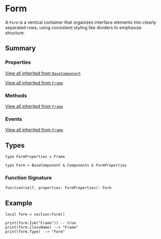 # Form

A `Form` is a vertical container that organizes interface elements into clearly separated rows, using consistent styling like dividers to emphasize structure.

## Summary

### Properties

[View all inherited from `BaseComponent`](./index.md/#properties)

[View all inherited from `Frame`](https://create.roblox.com/docs/reference/engine/classes/Frame#summary-properties)

### Methods

[View all inherited from `Frame`](https://create.roblox.com/docs/reference/engine/classes/Frame#summary-methods)

### Events

[View all inherited from `Frame`](https://create.roblox.com/docs/reference/engine/classes/Frame#summary-events)

## Types

```luau
type FormProperties = Frame

type Form = BaseComponent & Components & FormProperties
```

### Function Signature

```luau
function(self, properties: FormProperties): Form
```

## Example

```luau
local form = section:Form()

print(form:IsA("Frame")) -- true
print(form.ClassName) --> "Frame"
print(form.Type) --> "Form"
```

